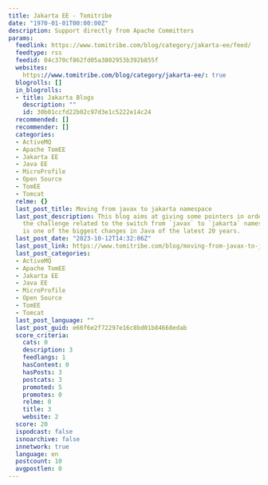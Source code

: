 ```yaml
---
title: Jakarta EE - Tomitribe
date: "1970-01-01T00:00:00Z"
description: Support directly from Apache Committers
params:
  feedlink: https://www.tomitribe.com/blog/category/jakarta-ee/feed/
  feedtype: rss
  feedid: 04c370cf862fd05a3802953b392b855f
  websites:
    https://www.tomitribe.com/blog/category/jakarta-ee/: true
  blogrolls: []
  in_blogrolls:
  - title: Jakarta Blogs
    description: ""
    id: 30b01ccfd22b02c97d3e1c5222e14c24
  recommended: []
  recommender: []
  categories:
  - ActiveMQ
  - Apache TomEE
  - Jakarta EE
  - Java EE
  - MicroProfile
  - Open Source
  - TomEE
  - Tomcat
  relme: {}
  last_post_title: Moving from javax to jakarta namespace
  last_post_description: This blog aims at giving some pointers in order to address
    the challenge related to the switch from `javax` to `jakarta` namespace. This
    is one of the biggest changes in Java of the latest 20 years.
  last_post_date: "2023-10-12T14:32:06Z"
  last_post_link: https://www.tomitribe.com/blog/moving-from-javax-to-jakarta-namespace/
  last_post_categories:
  - ActiveMQ
  - Apache TomEE
  - Jakarta EE
  - Java EE
  - MicroProfile
  - Open Source
  - TomEE
  - Tomcat
  last_post_language: ""
  last_post_guid: e66f6e2f72297e16c8bd01b84668edab
  score_criteria:
    cats: 0
    description: 3
    feedlangs: 1
    hasContent: 0
    hasPosts: 3
    postcats: 3
    promoted: 5
    promotes: 0
    relme: 0
    title: 3
    website: 2
  score: 20
  ispodcast: false
  isnoarchive: false
  innetwork: true
  language: en
  postcount: 10
  avgpostlen: 0
---
```

